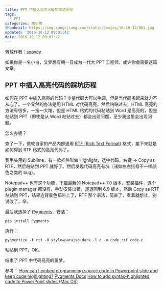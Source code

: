 ```yaml
---
title: PPT 中插入高亮代码的踩坑历程
tags:
  - PPT
categories: 瞎折腾
thumbnail: https://img.xungejiang.com/static/images/16-10-12/001.jpg
updated: '2016-10-12 09:01:42'
date: 2016-10-12 09:01:42
---
```



转载作者：[snovey](http://www.snovey.com/)

如果你是一名小白，又梦想有朝一日成为一代大 PPT 工程师，或许你会需要这篇文章。

<!--more-->





## PPT 中插入高亮代码的踩坑历程

如何在 PPT 中插入高亮的代码？少量代码大可以手调，但是当代码多起来就力不从心了。一个显然的办法是用 HTML 对代码高亮，然后粘贴过去，HTML 高亮的方法有很多，一搜一大堆，但是 HTML 格式的代码粘贴到 Word 是高亮的，但是粘贴到 PPT（即使是从 Word 粘贴过去）都会出现问题，至少我这里会出现问题。

怎么办呢？

查了一下，微软自家的产品内部通用 [RTF (Rich Text Format)](https://www.wikiwand.com/zh/RTF) 格式，接下来就是如何得到 RTF 格式的高亮代码了。

我手头用的 Sublime，有一款插件叫做 Highlight，选中代码，右键 -> Copy as RTF，然后粘贴到 PPT 就好了。然后发现代码高亮有坑（诸如左右括号不一样颜色之类的 bug）。

Notepad++ 也有这个功能，下载最新的 Notepad++ 7.0 版本，安装插件，连个 plugin manager 都没有，手动安装出错，遂退回到 6.9 版本，然后 Copy as RTF 粘贴到 PPT，结果连背景色都带上了，RTF 那个语法，简直了，看着就想吐，别说改了，卒。

最后我选择了 [Pygments](http://pygments.org/)，安装：

```
pip install Pygments
```

执行：

```
pygmentize -f rtf -O style=paraiso-dark -l c -o code.rtf code.c
```
粘贴到 PPT，OK。

结束了 PPT 中代码高亮的噩梦。

参考：
[How can I embed programming source code in Powerpoint slide and keep code highlighting?](https://superuser.com/questions/85948/how-can-i-embed-programming-source-code-in-powerpoint-slide-and-keep-code-highli)
[Pygments Docs](http://pygments.org/docs/cmdline/)
[How to add syntax-highlighted code to PowerPoint slides (Mac OS)](https://gist.github.com/ept/4475995)
